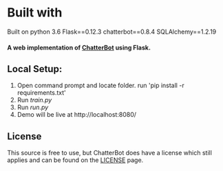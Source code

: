 # Built with
Built on python 3.6
Flask==0.12.3
chatterbot==0.8.4
SQLAlchemy==1.2.19

#### A web implementation of [ChatterBot](https://github.com/gunthercox/ChatterBot) using Flask.

## Local Setup:
 1. Open command prompt and locate folder. run 'pip install -r requirements.txt'
 2. Run *train.py*
 3. Run *run.py*
 4. Demo will be live at http://localhost:8080/
 

## License
This source is free to use, but ChatterBot does have a license which still applies and can be found on the [LICENSE](https://github.com/gunthercox/ChatterBot/blob/master/LICENSE) page.
